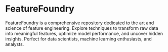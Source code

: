 # FeatureFoundry
 FeatureFoundry is a comprehensive repository dedicated to the art and science of feature engineering. Explore techniques to transform raw data into meaningful features, optimize model performance, and uncover hidden insights. Perfect for data scientists, machine learning enthusiasts, and analysts.
